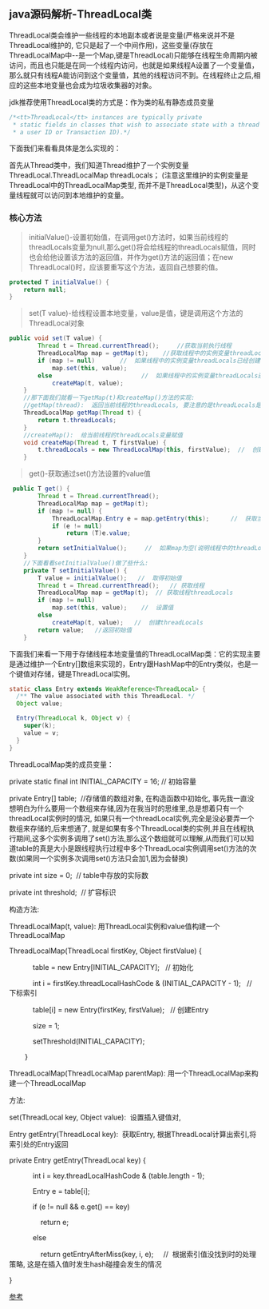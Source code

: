 ## java源码解析-ThreadLocal类

ThreadLocal类会维护一些线程的本地副本或者说是变量(严格来说并不是ThreadLocal维护的, 它只是起了一个中间作用)，这些变量(存放在ThreadLocalMap中--是一个Map,键是ThreadLocal)只能够在线程生命周期内被访问，而且也只能是在同一个线程内访问，也就是如果线程A设置了一个变量值，那么就只有线程A能访问到这个变量值，其他的线程访问不到。在线程终止之后,相应的这些本地变量也会成为垃圾收集器的对象。

jdk推荐使用ThreadLocal类的方式是：作为类的私有静态成员变量 

```java
/*<tt>ThreadLocal</tt> instances are typically private
 * static fields in classes that wish to associate state with a thread (e.g.,
 * a user ID or Transaction ID).*/
```

下面我们来看看具体是怎么实现的：

首先从Thread类中，我们知道Thread维护了一个实例变量ThreadLocal.ThreadLocalMap threadLocals； (注意这里维护的实例变量是ThreadLocal中的ThreadLocalMap类型, 而并不是ThreadLocal类型)，从这个变量线程就可以访问到本地维护的变量。

### 核心方法

> initialValue()-设置初始值，在调用get()方法时，如果当前线程的threadLocals变量为null,那么get()将会给线程的threadLocals赋值，同时也会给他设置该方法的返回值，并作为get()方法的返回值；在new ThreadLocal()时，应该要重写这个方法，返回自己想要的值。

```java
protected T initialValue() {
	return null;
}
```

> set(T value)-给线程设置本地变量，value是值，键是调用这个方法的ThreadLocal对象

```java
public void set(T value) {
        Thread t = Thread.currentThread();     //获取当前执行线程
        ThreadLocalMap map = getMap(t);    //获取线程中的实例变量threadLocals
        if (map != null)       //  如果线程中的实例变量threadLocals已经创建, 就直接设值, 键是this--也就是调用该方法的ThreadLocal实例
            map.set(this, value);
        else                         //  如果线程中的实例变量threadLocals还没有被创建, 则用t, value创建一个
            createMap(t, value);
    }
    //那下面我们就看一下getMap(t)和createMap()方法的实现:
    //getMap(thread):  返回当前线程的threadLocals, 要注意的是threadLocals是ThreadLocalMap的实例,并不是ThreadLocal的实例, 千万不要被这个名字给忽悠了,我就是被这个名字忽悠了,搞得第一次没看懂
    ThreadLocalMap getMap(Thread t) {
        return t.threadLocals;
    }
    //createMap():  给当前线程的threadLocals变量赋值
    void createMap(Thread t, T firstValue) {
        t.threadLocals = new ThreadLocalMap(this, firstValue);  //  创建新的ThreadLocalMap实例, 这是在一个线程中第一次调用(所有ThreadLocal实例的总的第一次调用)ThreadLocal的get()时访问
    }
```

> get()-获取通过set()方法设置的value值

```java
 public T get() {
        Thread t = Thread.currentThread();
        ThreadLocalMap map = getMap(t);
        if (map != null) {
            ThreadLocalMap.Entry e = map.getEntry(this);      //  获取当前threadLocal实例对应的Entry
            if (e != null)
                return (T)e.value;
        }
        return setInitialValue();     //  如果map为空(说明线程中的threadLocals还没被创建,或者是还没设置值),则调用这个方法
    }
    //下面看看setInitialValue()做了些什么:
    private T setInitialValue() {
        T value = initialValue();   //  取得初始值
        Thread t = Thread.currentThread();   // 获取线程
        ThreadLocalMap map = getMap(t);  // 获取线程threadLocals
        if (map != null)   
            map.set(this, value);    //  设置值
        else
            createMap(t, value);   //  创建threadLocals
        return value;   //返回初始值
    }
```

下面我们来看一下用于存储线程本地变量值的ThreadLocalMap类：它的实现主要是通过维护一个Entry[]数组来实现的，Entry跟HashMap中的Entry类似，也是一个键值对存储，键是ThreadLocal实例。

```java
static class Entry extends WeakReference<ThreadLocal> {
  /** The value associated with this ThreadLocal. */
  Object value;

  Entry(ThreadLocal k, Object v) {
    super(k);
    value = v;
  }
}
```

ThreadLocalMap类的成员变量：

private static final int INITIAL_CAPACITY = 16; // 初始容量

private Entry[] table;  //存储值的数组对象, 在构造函数中初始化, 事先我一直没想明白为什么要用一个数组来存储,因为在我当时的思维里,总是想着只有一个threadLocal实例时的情况, 如果只有一个threadLocal实例,完全是没必要弄一个数组来存储的,后来想通了, 就是如果有多个ThreadLocal类的实例,并且在线程执行期间,这多个实例多调用了set()方法,那么这个数组就可以理解,从而我们可以知道table的真是大小是跟线程执行过程中多个ThreadLocal实例调用set()方法的次数(如果同一个实例多次调用set()方法只会加1,因为会替换)

private int size = 0;  // table中存放的实际数

private int threshold;  // 扩容标识

构造方法:

ThreadLocalMap(t, value): 用ThreadLocal实例和value值构建一个ThreadLocalMap

ThreadLocalMap(ThreadLocal firstKey, Object firstValue) {

            table = new Entry[INITIAL_CAPACITY];   // 初始化

            int i = firstKey.threadLocalHashCode & (INITIAL_CAPACITY - 1);   // 下标索引

            table[i] = new Entry(firstKey, firstValue);   // 创建Entry

            size = 1;

            setThreshold(INITIAL_CAPACITY);

        }

ThreadLocalMap(ThreadLocalMap parentMap): 用一个ThreadLocalMap来构建一个ThreadLocalMap

方法:

set(ThreadLocal key, Object value):  设置插入键值对, 

Entry getEntry(ThreadLocal key):  获取Entry, 根据ThreadLocal计算出索引,将索引处的Entry返回

private Entry getEntry(ThreadLocal key) {

            int i = key.threadLocalHashCode & (table.length - 1);

            Entry e = table[i];

            if (e != null && e.get() == key)

                return e;

            else

                return getEntryAfterMiss(key, i, e);     //  根据索引值没找到时的处理策略, 这是在插入值时发生hash碰撞会发生的情况

}

[参考](http://qifuguang.me/2015/09/02/[Java%E5%B9%B6%E5%8F%91%E5%8C%85%E5%AD%A6%E4%B9%A0%E4%B8%83]%E8%A7%A3%E5%AF%86ThreadLocal/)

